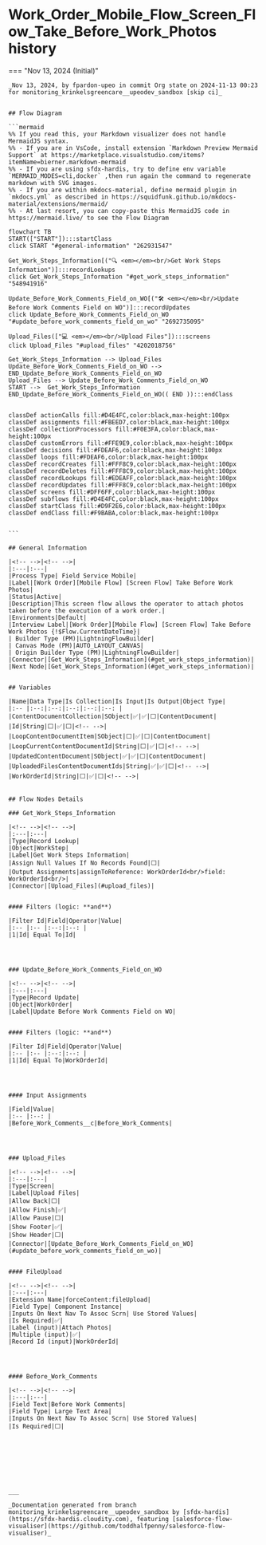 # Work_Order_Mobile_Flow_Screen_Flow_Take_Before_Work_Photos history

<!-- This page has been generated to be viewed with mkdocs-material, you can not view it just as markdown . Activate tab plugin following the doc at https://squidfunk.github.io/mkdocs-material/reference/content-tabs/ -->

=== "Nov 13, 2024 (Initial)"

    _Nov 13, 2024, by fpardon-upeo in commit Org state on 2024-11-13 00:23 for monitoring_krinkelsgreencare__upeodev_sandbox [skip ci]_

    
    ## Flow Diagram
    
    ```mermaid
    %% If you read this, your Markdown visualizer does not handle MermaidJS syntax.
    %% - If you are in VsCode, install extension `Markdown Preview Mermaid Support` at https://marketplace.visualstudio.com/items?itemName=bierner.markdown-mermaid
    %% - If you are using sfdx-hardis, try to define env variable `MERMAID_MODES=cli,docker` ,then run again the command to regenerate markdown with SVG images.
    %% - If you are within mkdocs-material, define mermaid plugin in `mkdocs.yml` as described in https://squidfunk.github.io/mkdocs-material/extensions/mermaid/
    %% - At last resort, you can copy-paste this MermaidJS code in https://mermaid.live/ to see the Flow Diagram
    
    flowchart TB
    START(["START"]):::startClass
    click START "#general-information" "262931547"
    
    Get_Work_Steps_Information[("🔍 <em></em><br/>Get Work Steps Information")]:::recordLookups
    click Get_Work_Steps_Information "#get_work_steps_information" "548941916"
    
    Update_Before_Work_Comments_Field_on_WO[("🛠️ <em></em><br/>Update Before Work Comments Field on WO")]:::recordUpdates
    click Update_Before_Work_Comments_Field_on_WO "#update_before_work_comments_field_on_wo" "2692735095"
    
    Upload_Files(["💻 <em></em><br/>Upload Files"]):::screens
    click Upload_Files "#upload_files" "4202018756"
    
    Get_Work_Steps_Information --> Upload_Files
    Update_Before_Work_Comments_Field_on_WO --> END_Update_Before_Work_Comments_Field_on_WO
    Upload_Files --> Update_Before_Work_Comments_Field_on_WO
    START -->  Get_Work_Steps_Information
    END_Update_Before_Work_Comments_Field_on_WO(( END )):::endClass
    
    
    classDef actionCalls fill:#D4E4FC,color:black,max-height:100px
    classDef assignments fill:#FBEED7,color:black,max-height:100px
    classDef collectionProcessors fill:#F0E3FA,color:black,max-height:100px
    classDef customErrors fill:#FFE9E9,color:black,max-height:100px
    classDef decisions fill:#FDEAF6,color:black,max-height:100px
    classDef loops fill:#FDEAF6,color:black,max-height:100px
    classDef recordCreates fill:#FFF8C9,color:black,max-height:100px
    classDef recordDeletes fill:#FFF8C9,color:black,max-height:100px
    classDef recordLookups fill:#EDEAFF,color:black,max-height:100px
    classDef recordUpdates fill:#FFF8C9,color:black,max-height:100px
    classDef screens fill:#DFF6FF,color:black,max-height:100px
    classDef subflows fill:#D4E4FC,color:black,max-height:100px
    classDef startClass fill:#D9F2E6,color:black,max-height:100px
    classDef endClass fill:#F9BABA,color:black,max-height:100px
    
    
    ```
    
    ## General Information
    
    |<!-- -->|<!-- -->|
    |:---|:---|
    |Process Type| Field Service Mobile|
    |Label|[Work Order][Mobile Flow] [Screen Flow] Take Before Work Photos|
    |Status|Active|
    |Description|This screen flow allows the operator to attach photos taken before the execution of a work order.|
    |Environments|Default|
    |Interview Label|[Work Order][Mobile Flow] [Screen Flow] Take Before Work Photos {!$Flow.CurrentDateTime}|
    | Builder Type (PM)|LightningFlowBuilder|
    | Canvas Mode (PM)|AUTO_LAYOUT_CANVAS|
    | Origin Builder Type (PM)|LightningFlowBuilder|
    |Connector|[Get_Work_Steps_Information](#get_work_steps_information)|
    |Next Node|[Get_Work_Steps_Information](#get_work_steps_information)|
    
    
    ## Variables
    
    |Name|Data Type|Is Collection|Is Input|Is Output|Object Type|
    |:-- |:--:|:--:|:--:|:--:|:--: |
    |ContentDocumentCollection|SObject|✅|✅|⬜|ContentDocument|
    |Id|String|⬜|✅|⬜|<!-- -->|
    |LoopContentDocumentItem|SObject|⬜|✅|⬜|ContentDocument|
    |LoopCurrentContentDocumentId|String|⬜|✅|⬜|<!-- -->|
    |UpdatedContentDocument|SObject|✅|✅|⬜|ContentDocument|
    |UploadedFilesContentDocumentIds|String|✅|✅|⬜|<!-- -->|
    |WorkOrderId|String|⬜|✅|⬜|<!-- -->|
    
    
    ## Flow Nodes Details
    
    ### Get_Work_Steps_Information
    
    |<!-- -->|<!-- -->|
    |:---|:---|
    |Type|Record Lookup|
    |Object|WorkStep|
    |Label|Get Work Steps Information|
    |Assign Null Values If No Records Found|⬜|
    |Output Assignments|assignToReference: WorkOrderId<br/>field: WorkOrderId<br/>|
    |Connector|[Upload_Files](#upload_files)|
    
    
    #### Filters (logic: **and**)
    
    |Filter Id|Field|Operator|Value|
    |:-- |:-- |:--:|:--: |
    |1|Id| Equal To|Id|
    
    
    
    
    ### Update_Before_Work_Comments_Field_on_WO
    
    |<!-- -->|<!-- -->|
    |:---|:---|
    |Type|Record Update|
    |Object|WorkOrder|
    |Label|Update Before Work Comments Field on WO|
    
    
    #### Filters (logic: **and**)
    
    |Filter Id|Field|Operator|Value|
    |:-- |:-- |:--:|:--: |
    |1|Id| Equal To|WorkOrderId|
    
    
    
    
    #### Input Assignments
    
    |Field|Value|
    |:-- |:--: |
    |Before_Work_Comments__c|Before_Work_Comments|
    
    
    
    
    ### Upload_Files
    
    |<!-- -->|<!-- -->|
    |:---|:---|
    |Type|Screen|
    |Label|Upload Files|
    |Allow Back|⬜|
    |Allow Finish|✅|
    |Allow Pause|⬜|
    |Show Footer|✅|
    |Show Header|⬜|
    |Connector|[Update_Before_Work_Comments_Field_on_WO](#update_before_work_comments_field_on_wo)|
    
    
    #### FileUpload
    
    |<!-- -->|<!-- -->|
    |:---|:---|
    |Extension Name|forceContent:fileUpload|
    |Field Type| Component Instance|
    |Inputs On Next Nav To Assoc Scrn| Use Stored Values|
    |Is Required|✅|
    |Label (input)|Attach Photos|
    |Multiple (input)|✅|
    |Record Id (input)|WorkOrderId|
    
    
    
    
    #### Before_Work_Comments
    
    |<!-- -->|<!-- -->|
    |:---|:---|
    |Field Text|Before Work Comments|
    |Field Type| Large Text Area|
    |Inputs On Next Nav To Assoc Scrn| Use Stored Values|
    |Is Required|⬜|
    
    
    
    
    
    
    
    
    ___
    
    _Documentation generated from branch monitoring_krinkelsgreencare__upeodev_sandbox by [sfdx-hardis](https://sfdx-hardis.cloudity.com), featuring [salesforce-flow-visualiser](https://github.com/toddhalfpenny/salesforce-flow-visualiser)_

